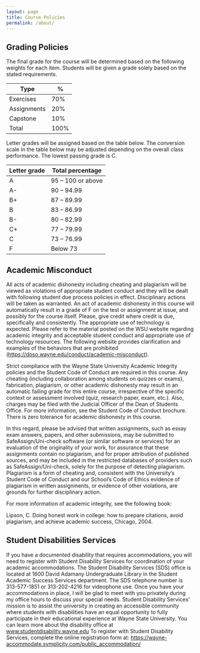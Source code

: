```yaml
---
layout: page
title: Course Policies
permalink: /about/
---
```


## Grading Policies
The final grade for the course will be determined based on the following weights for each item. Students will be given a grade solely based on the stated requirements.

| Type	 | %  |
| -------| -------|
| Exercises |	70% |
| Assignments |	20% |
| Capstone | 10% |
| Total	  | 100% |


Letter grades will be assigned based on the table below. The conversion scale in the table below may be adjusted depending on the overall class performance. The lowest passing grade is C.

| Letter grade | Total percentage  |
|--------------|-------------------|
| A            | 95 – 100 or above |
| A-           | 90 – 94.99        |
| B+           | 87 – 89.99        |
| B            | 83 – 86.99        |
| B-           | 80 – 82.99        |
| C+           | 77 – 79.99        |
| C            | 73 – 76.99        |
| F            | Below 73          |

## Academic Misconduct
All acts of academic dishonesty including cheating and plagiarism will be viewed as violations of appropriate student conduct and they will be dealt with following student due process policies in effect. Disciplinary actions will be taken as warranted. An act of academic dishonesty in this course will automatically result in a grade of F on the test or assignment at issue, and possibly for the course itself. Please, give credit where credit is due, specifically and consistently. The appropriate use of technology is expected. Please refer to the material posted on the WSU website regarding academic integrity and acceptable student conduct and appropriate use of technology resources. The following website provides clarification and examples of the behaviors that are prohibited (https://doso.wayne.edu/conduct/academic-misconduct).

Strict compliance with the Wayne State University Academic Integrity policies and the Student Code of Conduct are required in this course. Any cheating (including collaboration among students on quizzes or exams), fabrication, plagiarism, or other academic dishonesty may result in an automatic failing grade for this entire course, irrespective of the specific context or assessment involved (quiz, research paper, exam, etc.). Also, charges may be filed with the Judicial Officer of the Dean of Students Office. For more information, see the Student Code of Conduct brochure. There is zero tolerance for academic dishonesty in this course.

In this regard, please be advised that written assignments, such as essay exam answers, papers, and other submissions, may be submitted to SafeAssign/Uni-check software (or similar software or services) for an evaluation of the originality of your work, for assurance that these assignments contain no plagiarism, and for proper attribution of published sources, and may be included in the restricted databases of providers such as SafeAssign/Uni-check, solely for the purpose of detecting plagiarism. Plagiarism is a form of cheating and, consistent with the University’s Student Code of Conduct and our School’s Code of Ethics evidence of plagiarism in written assignments, or evidence of other violations, are grounds for further disciplinary action.

For more information of academic integrity, see the following book:

Lipson, C. Doing honest work in college: how to prepare citations, avoid plagiarism, and achieve academic success, Chicago, 2004.

## Student Disabilities Services
If you have a documented disability that requires accommodations, you will need to register with Student Disability Services for coordination of your academic accommodations. The Student Disability Services (SDS) office is located at 1600 David Adamany Undergraduate Library in the Student Academic Success Services department. The SDS telephone number is 313-577-1851 or 313-202-4216 for videophone use. Once you have your accommodations in place, I will be glad to meet with you privately during my office hours to discuss your special needs. Student Disability Services’ mission is to assist the university in creating an accessible community where students with disabilities have an equal opportunity to fully participate in their educational experience at Wayne State University. You can learn more about the disability office at www.studentdisability.wayne.edu To register with Student Disability Services, complete the online registration form at: https://wayne-accommodate.symplicity.com/public_accommodation/
